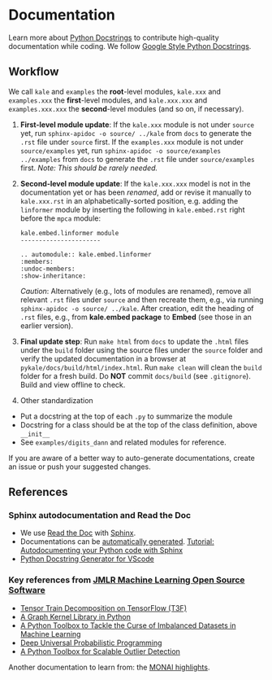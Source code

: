 # Documentation

Learn more about [Python Docstrings](https://www.datacamp.com/community/tutorials/docstrings-python) to contribute high-quality documentation while coding. We follow [Google Style Python Docstrings](https://sphinxcontrib-napoleon.readthedocs.io/en/latest/example_google.html).

## Workflow

We call `kale` and `examples` the **root**-level modules, `kale.xxx` and `examples.xxx` the **first**-level modules, and `kale.xxx.xxx` and `examples.xxx.xxx` the **second**-level modules (and so on, if necessary).

1. **First-level module update**: If the `kale.xxx` module is not under `source` yet, run `sphinx-apidoc -o source/ ../kale` from `docs` to generate the `.rst` file under `source` first. If the `examples.xxx` module is not under `source/examples` yet, run `sphinx-apidoc -o source/examples ../examples` from `docs` to generate the `.rst` file under `source/examples` first. *Note: This should be rarely needed.*

2. **Second-level module update**: If the `kale.xxx.xxx` model is not in the documentation yet or has been *renamed*, add or revise it manually to `kale.xxx.rst` in an alphabetically-sorted position, e.g. adding the `linformer` module by inserting the following in `kale.embed.rst` right before the `mpca` module:
    ```
    kale.embed.linformer module
    ----------------------

    .. automodule:: kale.embed.linformer
    :members:
    :undoc-members:
    :show-inheritance:
    ```
    *Caution*: Alternatively (e.g., lots of modules are renamed), remove all relevant `.rst` files under `source` and then recreate them, e.g., via running `sphinx-apidoc -o source/ ../kale`. After creation, edit the heading of `.rst` files, e.g., from **kale.embed package** to **Embed** (see those in an earlier version).

3. **Final update step**: Run `make html` from `docs` to update the `.html` files under the `build` folder using the source files under the `source` folder and verify the updated documentation in a browser at `pykale/docs/build/html/index.html`. Run `make clean` will clean the `build` folder for a fresh build. Do **NOT** commit `docs/build` (see `.gitignore`). Build and view offline to check.

4. Other standardization

* Put a docstring at the top of each `.py` to summarize the module
* Docstring for a class should be at the top of the class definition, above `__init__`
* See `examples/digits_dann` and related modules for reference.

If you are aware of a better way to auto-generate documentations, create an issue or push your suggested changes.

## References

### Sphinx autodocumentation and Read the Doc

* We use [Read the Doc](https://readthedocs.org/) with [Sphinx](https://sphinx-rtd-tutorial.readthedocs.io/en/latest/sphinx-quickstart.html).
* Documentations can be [automatically generated]([https://www.sphinx-doc.org/en/master/man/sphinx-apidoc.html](https://www.sphinx-doc.org/en/master/man/sphinx-apidoc.html)). [Tutorial: Autodocumenting your Python code with Sphinx](https://romanvm.pythonanywhere.com/post/autodocumenting-your-python-code-sphinx-part-i-5/)
* [Python Docstring Generator for VScode](https://marketplace.visualstudio.com/items?itemName=njpwerner.autodocstring)

### Key references from [JMLR Machine Learning Open Source Software](http://www.jmlr.org/mloss/)

* [Tensor Train Decomposition on TensorFlow (T3F)](https://github.com/Bihaqo/t3f)
* [A Graph Kernel Library in Python](https://github.com/ysig/GraKeL)
* [A Python Toolbox to Tackle the Curse of Imbalanced Datasets in Machine Learning](https://github.com/scikit-learn-contrib/imbalanced-learn)
* [Deep Universal Probabilistic Programming](https://github.com/pyro-ppl/pyro)
* [A Python Toolbox for Scalable Outlier Detection](https://github.com/yzhao062/pyod)

Another documentation to learn from: the [MONAI highlights](https://docs.monai.io/en/latest/highlights.html).
